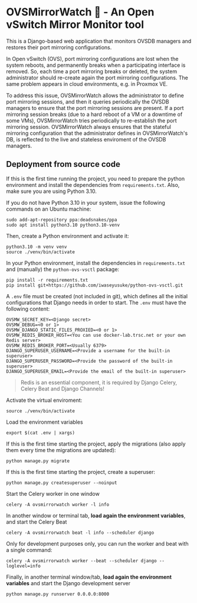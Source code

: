 # OVSMirrorWatch :eyes: - An Open vSwitch Mirror Monitor tool

This is a Django-based web application that monitors OVSDB managers and restores their port mirroring configurations.

In Open vSwitch (OVS), port mirroring configurations are lost when the system reboots, and permanently breaks when a participating interface is removed. So, each time a port mirroring breaks or deleted, the system administrator should re-create again the port mirroring configurations. The same problem appears in cloud environments, e.g. in Proxmox VE.

To address this issue, OVSMirrorWatch allows the administrator to define port mirroring sessions, and then it queries periodically the OVSDB managers to ensure that the port mirroring sessions are present. If a port mirroring session breaks (due to a hard reboot of a VM or a downtime of some VMs), OVSMirrorWatch tries periodically to re-establish the port mirroring session. OVSMirrorWatch always ensures that the stateful mirroring configuration that the administrator defines in OVSMirrorWatch's DB, is reflected to the live and stateless enviroment of the OVSDB managers.

## Deployment from source code
If this is the first time running the project, you need to prepare the python environment and install the dependencies from `requirements.txt`. Also, make sure you are using Python 3.10.

If you do not have Python 3.10 in your system, issue the following commands on an Ubuntu machine:

```shell
sudo add-apt-repository ppa:deadsnakes/ppa
sudo apt install python3.10 python3.10-venv
```

Then, create a Python environment and activate it:

```shell
python3.10 -m venv venv
source ./venv/bin/activate
```

In your Python environment, install the dependencies in `requirements.txt` and (manually) the `python-ovs-vsctl` package:
```shell
pip install -r requirements.txt
pip install git+https://github.com/iwaseyusuke/python-ovs-vsctl.git
```

A `.env` file must be created (not included in git), which defines all the initial configurations that Django needs in order to start. The `.env` must have the following content:

```env
OVSMW_SECRET_KEY=<Django secret>
OVSMW_DEBUG=<0 or 1>
OVSMW_DJANGO_STATIC_FILES_PROXIED=<0 or 1>
OVSMW_REDIS_BROKER_HOST=<You can use docker-lab.trsc.net or your own Redis server>
OVSMW_REDIS_BROKER_PORT=<Usually 6379>
DJANGO_SUPERUSER_USERNAME=<Provide a username for the built-in superuser>
DJANGO_SUPERUSER_PASSWORD=<Provide the password of the built-in superuser>
DJANGO_SUPERUSER_EMAIL=<Provide the email of the built-in superuser>
```

> Redis is an essential component, it is required by Django Celery, Celery Beat and Django Channels!

Activate the virtual enviroment:
```shell
source ./venv/bin/activate
```

Load the environment variables
```shell
export $(cat .env | xargs)
```

If this is the first time starting the project, apply the migrations (also apply them every time the migrations are updated):
```shell
python manage.py migrate
```

If this is the first time starting the project, create a superuser:
```shell
python manage.py createsuperuser --noinput
```

Start the Celery worker in one window
```shell
celery -A ovsmirrorwatch worker -l info
```

In another window or terminal tab, **load again the environment variables**, and start the Celery Beat
```shell
celery -A ovsmirrorwatch beat -l info --scheduler django
```

Only for development purposes only, you can run the worker and beat with a single command:
```shell
celery -A ovsmirrorwatch worker --beat --scheduler django --loglevel=info
```

Finally, in another terminal window/tab, **load again the environment variables** and start the Django development server
```shell
python manage.py runserver 0.0.0.0:8000
```
